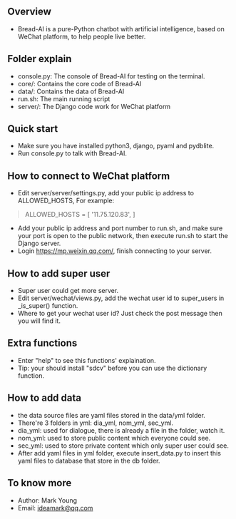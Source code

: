 ## Overview
* Bread-AI is a pure-Python chatbot with artificial intelligence, based on WeChat platform, to help people live better. 

## Folder explain
* console.py: The console of Bread-AI for testing on the terminal.
* core/: Contains the core code of Bread-AI
* data/: Contains the data of Bread-AI
* run.sh: The main running script
* server/: The Django code work for WeChat platform

## Quick start
* Make sure you have installed python3, django, pyaml and pydblite.
* Run console.py to talk with Bread-AI.

## How to connect to WeChat platform
* Edit server/server/settings.py, add your public ip address to ALLOWED_HOSTS, For example:
>ALLOWED_HOSTS = [
>    '11.75.120.83',
>]
* Add your public ip address and port number to run.sh, and make sure your port is open to the public network, then execute run.sh to start the Django server.
* Login https://mp.weixin.qq.com/, finish connecting to your server.

## How to add super user
* Super user could get more server.
* Edit server/wechat/views.py, add the wechat user id to super_users in _is_super() function.
* Where to get your wechat user id? Just check the post message then you will find it.

## Extra functions
* Enter "help" to see this functions' explaination.
* Tip: your should install "sdcv" before you can use the dictionary function.

## How to add data
* the data source files are yaml files stored in the data/yml folder.
* There're 3 folders in yml: dia_yml, nom_yml, sec_yml.
 * dia_yml: used for dialogue, there is already a file in the folder, watch it.
 * nom_yml: used to store public content which everyone could see.
 * sec_yml: used to store private content which only super user could see.
* After add yaml files in yml folder, execute insert_data.py to insert this yaml files to database that store in the db folder.

## To know more
* Author: Mark Young
* Email: ideamark@qq.com
